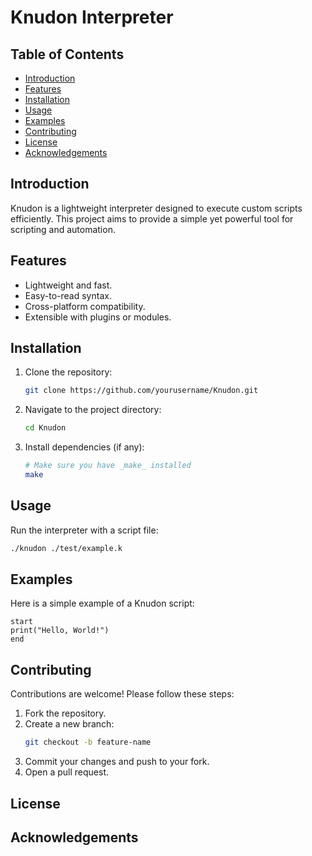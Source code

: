 # Knudon Interpreter

## Table of Contents
- [Introduction](#introduction)
- [Features](#features)
- [Installation](#installation)
- [Usage](#usage)
- [Examples](#examples)
- [Contributing](#contributing)
- [License](#license)
- [Acknowledgements](#acknowledgements)

## Introduction
Knudon is a lightweight interpreter designed to execute custom scripts efficiently. This project aims to provide a simple yet powerful tool for scripting and automation.

## Features
- Lightweight and fast.
- Easy-to-read syntax.
- Cross-platform compatibility.
- Extensible with plugins or modules.

## Installation
1. Clone the repository:
    ```bash
    git clone https://github.com/yourusername/Knudon.git
    ```
2. Navigate to the project directory:
    ```bash
    cd Knudon
    ```
3. Install dependencies (if any):
    ```bash
    # Make sure you have _make_ installed
    make
    ```

## Usage
Run the interpreter with a script file:
```bash
./knudon ./test/example.k
```

## Examples
Here is a simple example of a Knudon script:
```
start
print("Hello, World!")
end
```

## Contributing
Contributions are welcome! Please follow these steps:
1. Fork the repository.
2. Create a new branch:
    ```bash
    git checkout -b feature-name
    ```
3. Commit your changes and push to your fork.
4. Open a pull request.

## License
<!-- This project is licensed under the [MIT License](LICENSE). -->

## Acknowledgements
<!-- Special thanks to all contributors and the open-source community for their support. -->